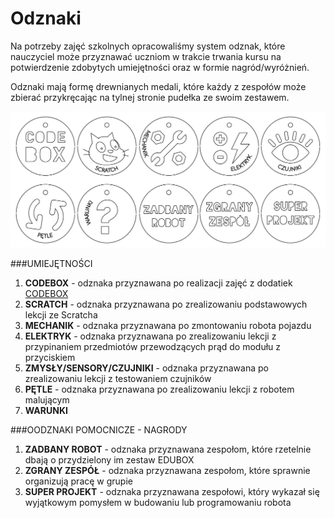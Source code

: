 # Odznaki
Na potrzeby zajęć szkolnych opracowaliśmy system odznak, które nauczyciel może przyznawać uczniom w trakcie trwania kursu na potwierdzenie zdobytych umiejętności oraz w formie nagród/wyróżnień.

Odznaki mają formę drewnianych medali, które każdy z zespołów może zbierać przykręcając na tylnej stronie pudełka ze swoim zestawem.

![](odznaki.jpg)

###UMIEJĘTNOŚCI
1. **CODEBOX** - odznaka przyznawana po realizacji zajęć z dodatiek [CODEBOX](http://www.lofirobot.com/edubox/codebox/)
2. **SCRATCH** - odznaka przyznawana po zrealizowaniu podstawowych lekcji ze Scratcha
3. **MECHANIK** - odznaka przyznawana po zmontowaniu robota pojazdu
4. **ELEKTRYK** - odznaka przyznawana po zrealizowaniu lekcji z przypinaniem przedmiotów przewodzących prąd do modułu z przyciskiem
5. **ZMYSŁY/SENSORY/CZUJNIKI** - odznaka przyznawana po zrealizowaniu lekcji z testowaniem czujników
6. **PĘTLE** - odznaka przyznawana po zrealizowaniu lekcji z robotem malującym
7. **WARUNKI**

###OODZNAKI POMOCNICZE - NAGRODY
1. **ZADBANY ROBOT** - odznaka przyznawana zespołom, które rzetelnie dbają o przydzielony im zestaw EDUBOX
2. **ZGRANY ZESPÓŁ** - odznaka przyznawana zespołom, które sprawnie organizują pracę w grupie
3. **SUPER PROJEKT** - odznaka przyznawana zespołowi, który wykazał się wyjątkowym pomysłem w budowaniu lub programowaniu robota


